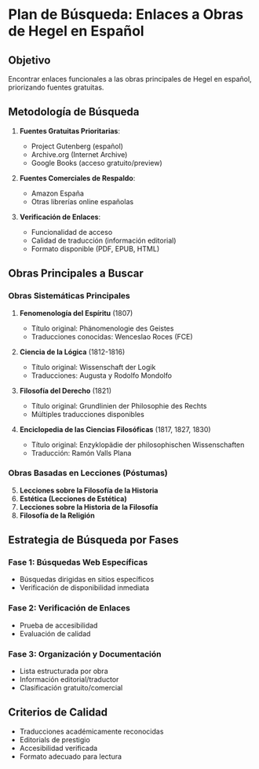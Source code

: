 # Plan de Búsqueda: Enlaces a Obras de Hegel en Español

## Objetivo
Encontrar enlaces funcionales a las obras principales de Hegel en español, priorizando fuentes gratuitas.

## Metodología de Búsqueda
1. **Fuentes Gratuitas Prioritarias**:
   - Project Gutenberg (español)
   - Archive.org (Internet Archive)
   - Google Books (acceso gratuito/preview)
   
2. **Fuentes Comerciales de Respaldo**:
   - Amazon España
   - Otras librerías online españolas

3. **Verificación de Enlaces**:
   - Funcionalidad de acceso
   - Calidad de traducción (información editorial)
   - Formato disponible (PDF, EPUB, HTML)

## Obras Principales a Buscar

### Obras Sistemáticas Principales
1. **Fenomenología del Espíritu** (1807)
   - Título original: Phänomenologie des Geistes
   - Traducciones conocidas: Wenceslao Roces (FCE)

2. **Ciencia de la Lógica** (1812-1816)
   - Título original: Wissenschaft der Logik
   - Traducciones: Augusta y Rodolfo Mondolfo

3. **Filosofía del Derecho** (1821)
   - Título original: Grundlinien der Philosophie des Rechts
   - Múltiples traducciones disponibles

4. **Enciclopedia de las Ciencias Filosóficas** (1817, 1827, 1830)
   - Título original: Enzyklopädie der philosophischen Wissenschaften
   - Traducción: Ramón Valls Plana

### Obras Basadas en Lecciones (Póstumas)
5. **Lecciones sobre la Filosofía de la Historia**
6. **Estética (Lecciones de Estética)**
7. **Lecciones sobre la Historia de la Filosofía**
8. **Filosofía de la Religión**

## Estrategia de Búsqueda por Fases

### Fase 1: Búsquedas Web Específicas
- Búsquedas dirigidas en sitios específicos
- Verificación de disponibilidad inmediata

### Fase 2: Verificación de Enlaces
- Prueba de accesibilidad
- Evaluación de calidad

### Fase 3: Organización y Documentación
- Lista estructurada por obra
- Información editorial/traductor
- Clasificación gratuito/comercial

## Criterios de Calidad
- Traducciones académicamente reconocidas
- Editorials de prestigio
- Accesibilidad verificada
- Formato adecuado para lectura
